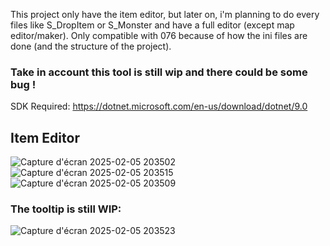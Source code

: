 This project only have the item editor, but later on, i'm planning to do every files like S_DropItem or S_Monster and have a full editor (except map editor/maker).
Only compatible with 076 because of how the ini files are done (and the structure of the project).
### Take in account this tool is still wip and there could be some bug !

SDK Required: https://dotnet.microsoft.com/en-us/download/dotnet/9.0

## Item Editor
![Capture d'écran 2025-02-05 203502](https://github.com/user-attachments/assets/eb72181c-1ca5-4db3-ae01-d05521318fd0)
![Capture d'écran 2025-02-05 203515](https://github.com/user-attachments/assets/d2edd3ec-2cd5-48f2-8c39-0c798ae81a9c)
![Capture d'écran 2025-02-05 203509](https://github.com/user-attachments/assets/45ca1272-7cc3-4f2a-b929-d2dc424b20ab)
### The tooltip is still WIP:
![Capture d'écran 2025-02-05 203523](https://github.com/user-attachments/assets/91ef2552-cb87-4b8f-a0e9-b1f5ce3bbbd9)
